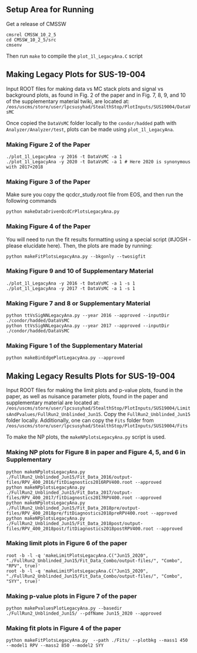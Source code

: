## Setup Area for Running

Get a release of CMSSW

```
cmsrel CMSSW_10_2_5
cd CMSSW_10_2_5/src
cmsenv
```

Then run `make` to compile the `plot_1l_LegacyAna.C` script

## Making Legacy Plots for SUS-19-004

Input ROOT files for making data vs MC stack plots and signal vs background plots, as found in Fig. 2 of the paper and in Fig. 7, 8, 9, and 10 of the supplementary material twiki, are located at:
`/eos/uscms/store/user/lpcsusyhad/StealthStop/PlotInputs/SUS19004/DataVsMC`

Once copied the `DataVsMC` folder locally to the `condor/hadded` path with `Analyzer/Analyzer/test`, plots can be made using `plot_1l_LegacyAna`.

### Making Figure 2 of the Paper

```
./plot_1l_LegacyAna -y 2016 -t DataVsMC -a 1
./plot_1l_LegacyAna -y 2020 -t DataVsMC -a 1 # Here 2020 is synonymous with 2017+2018
```

### Making Figure 3 of the Paper

Make sure you copy the qcdcr\_study.root file from EOS, and then run the following commands
```
python makeDataDrivenQcdCrPlotsLegacyAna.py
```

### Making Figure 4 of the Paper

You will need to run the fit results formatting using a special script (#JOSH - please elucidate here). 
Then, the plots are made by running:
```
python makeFitPlotsLegacyAna.py --bkgonly --twosigfit
```

### Making Figure 9 and 10 of Supplementary Material

```
./plot_1l_LegacyAna -y 2016 -t DataVsMC -a 1 -s 1
./plot_1l_LegacyAna -y 2017 -t DataVsMC -a 1 -s 1
```

### Making Figure 7 and 8 or Supplementary Material

```
python ttVsSigNNLegacyAna.py --year 2016 --approved --inputDir ./condor/hadded/DataVsMC
python ttVsSigNNLegacyAna.py --year 2017 --approved --inputDir ./condor/hadded/DataVsMC
```

### Making Figure 1 of the Supplementary Material

```
python makeBinEdgePlotLegacyAna.py --approved
```

## Making Legacy Results Plots for SUS-19-004

Input ROOT files for making the limit plots and p-value plots, found in the paper, as well as nuisance parameter plots, found in the paper and supplementary material are located at:
`/eos/uscms/store/user/lpcsusyhad/StealthStop/PlotInputs/SUS19004/LimitsAndPvalues/FullRun2_Unblinded_Jun15`.
Copy the `FullRun2_Unblinded_Jun15` folder locally.
Additionally, one can copy the `Fits` folder from `/eos/uscms/store/user/lpcsusyhad/StealthStop/PlotInputs/SUS19004/Fits`

To make the NP plots, the `makeNPplotsLegacyAna.py` script is used.

### Making NP plots for Figure 8 in paper and Figure 4, 5, and 6 in Supplementary

```
python makeNPplotsLegacyAna.py ./FullRun2_Unblinded_Jun15/Fit_Data_2016/output-files/RPV_400_2016/fitDiagnostics2016RPV400.root --approved
python makeNPplotsLegacyAna.py ./FullRun2_Unblinded_Jun15/Fit_Data_2017/output-files/RPV_400_2017/fitDiagnostics2017RPV400.root --approved
python makeNPplotsLegacyAna.py ./FullRun2_Unblinded_Jun15/Fit_Data_2018pre/output-files/RPV_400_2018pre/fitDiagnostics2018preRPV400.root --approved
python makeNPplotsLegacyAna.py ./FullRun2_Unblinded_Jun15/Fit_Data_2018post/output-files/RPV_400_2018post/fitDiagnostics2018postRPV400.root --approved
```

### Making limit plots in Figure 6 of the paper

```
root -b -l -q 'makeLimitPlotsLegacyAna.C("Jun15_2020", "./FullRun2_Unblinded_Jun15/Fit_Data_Combo/output-files/", "Combo", "RPV", true)'
root -b -l -q 'makeLimitPlotsLegacyAna.C("Jun15_2020", "./FullRun2_Unblinded_Jun15/Fit_Data_Combo/output-files/", "Combo", "SYY", true)'
```

### Making p-value plots in Figure 7 of the paper

```
python makePvaluesPlotLegacyAna.py --basedir ./FullRun2_Unblinded_Jun15/ --pdfName Jun15_2020 --approved
```

### Making fit plots in Figure 4 of the paper

```
python makeFitPlotsLegacyAna.py  --path ./Fits/ --plotbkg --mass1 450 --model1 RPV --mass2 850 --model2 SYY
```
